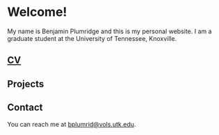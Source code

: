
#  Welcome! 
My name is Benjamin Plumridge and this is my personal website. I am a graduate student at the University of Tennessee, Knoxville.  

## [CV](https://benplumridge.github.io/CV.pdf)

## Projects

## Contact
You can reach me at  [bplumrid@vols.utk.edu](mailto:bplumrid@vols.utk.edu).
